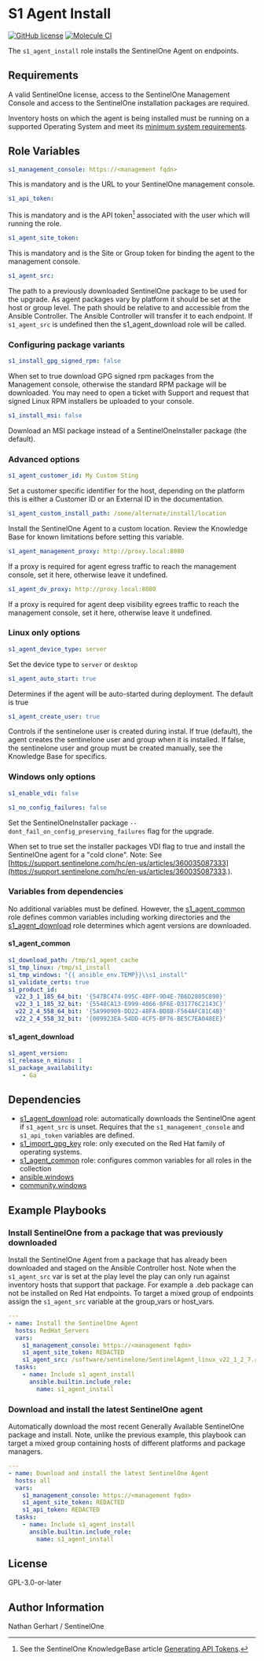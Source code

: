 # S1 Agent Install

[![GitHub license](https://badgen.net/github/license/Sentinel-One/ansible_collection_s1agents)](https://github.com/Sentinel-One/ansible_collection_s1agents/blob/main/LICENSE)
[![Molecule CI](https://github.com/Sentinel-One/ansible_collection_s1agents/actions/workflows/s1_agent_install.yml/badge.svg)](https://github.com/Sentinel-One/ansible_collection_s1agents/actions/workflows/s1_agent_install.yml)

The `s1_agent_install` role installs the SentinelOne Agent on endpoints.

## Requirements

A valid SentinelOne license, access to the SentinelOne Management Console and access to the SentinelOne installation packages are required.

Inventory hosts on which the agent is being installed must be running on a supported Operating System and meet its [minimum system requirements](https://support.sentinelone.com/hc/en-us/articles/360004196614-System-Requirements).

## Role Variables

```yaml
s1_management_console: https://<management fqdn>
```

This is mandatory and is the URL to your SentinelOne management console.

```yaml
s1_api_token:
```

This is mandatory and is the API token[^1] associated with the user which will running the role.

[^1]: See the SentinelOne KnowledgeBase article [Generating API Tokens](https://support.sentinelone.com/hc/en-us/articles/360004195934).

```yaml
s1_agent_site_token:
```

This is mandatory and is the Site or Group token for binding the agent to the management console.

```yaml
s1_agent_src:
```

The path to a previously downloaded SentinelOne package to be used for the upgrade. As agent packages vary by platform it should be set at the host or group level. The path should be relative to and accessible from the Ansible Controller. The Ansible Controller will transfer it to each endpoint. If `s1_agent_src` is undefined then the s1_agent_download role will be called.

### Configuring package variants

```yaml
s1_install_gpg_signed_rpm: false
```

When set to true download GPG signed rpm packages from the Management console, otherwise the standard RPM package will be downloaded. You may need to open a ticket with Support and request that signed Linux RPM installers be uploaded to your console.

```yaml
s1_install_msi: false
```

Download an MSI package instead of a SentinelOneInstaller package (the default).

### Advanced options

```yaml
s1_agent_customer_id: My Custom Sting
```

Set a customer specific identifier for the host, depending on the platform this is either a Customer ID or an External ID in the documentation.

```yaml
s1_agent_custom_install_path: /some/alternate/install/location
```

Install the SentinelOne Agent to a custom location. Review the Knowledge Base for known limitations before setting this variable.

```yaml
s1_agent_management_proxy: http://proxy.local:8080
```

If a proxy is required for agent egress traffic to reach the management console, set it here, otherwise leave it undefined.

```yaml
s1_agent_dv_proxy: http://proxy.local:8080
```

If a proxy is required for agent deep visibility egrees traffic to reach the management console, set it here, otherwise leave it undefined.

### Linux only options

```yaml
s1_agent_device_type: server
```

Set the device type to `server` or `desktop`

```yaml
s1_agent_auto_start: true
```

Determines if the agent will be auto-started during deployment. The default is true

```yaml
s1_agent_create_user: true
```

Controls if the sentinelone user is created during instal. If true (default), the agent creates the sentinelone user and group when it is installed. If false, the sentinelone user and group must be created manually, see the Knowledge Base for specifics.

### Windows only options

```yaml
s1_enable_vdi: false
```

```yaml
s1_no_config_failures: false
```

Set the SentinelOneInstaller package `--dont_fail_on_config_preserving_failures` flag for the upgrade.

When set to true set the installer packages VDI flag to true and install the SentinelOne agent for a "cold clone".
Note: See [https://support.sentinelone.com/hc/en-us/articles/360035087333](https://support.sentinelone.com/hc/en-us/articles/360035087333.).

### Variables from dependencies

No additional variables must be defined. However, the [s1_agent_common](../s1_agent_common/) role defines common variables including working directories and the [s1_agent_download](../s1_agent_download/) role determines which agent versions are downloaded.

#### s1_agent_common

```yaml
s1_download_path: /tmp/s1_agent_cache
s1_tmp_linux: /tmp/s1_install
s1_tmp_windows: "{{ ansible_env.TEMP}}\\s1_install"
s1_validate_certs: true
s1_product_id:
  v22_3_1_185_64_bit: '{547BC474-095C-4BFF-9D4E-7B6D2805C890}'
  v22_3_1_185_32_bit: '{5548CA13-E999-4066-8F6E-D31776C2143C}'
  v22_2_4_558_64_bit: '{5A990909-DD22-48FA-BD8B-F564AFC81C4B}'
  v22_2_4_558_32_bit: '{009923EA-54DD-4CF5-BF76-BE5C7EA048EE}'
```

#### s1_agent_download

```yaml
s1_agent_version:
s1_release_n_minus: 1
s1_package_availability:
    - Ga
```

## Dependencies

* [s1_agent_download](../s1_agent_download/) role: automatically downloads the SentinelOne agent if `s1_agent_src` is unset. Requires that the `s1_management_console` and `s1_api_token` variables are defined.
* [s1_import_gpg_key](../s1_import_gpg_key/) role: only executed on the Red Hat family of operating systems.
* [s1_agent_common](../s1_agent_common/) role: configures common variables for all roles in the collection
* [ansible.windows](https://docs.ansible.com/ansible/latest/collections/ansible/windows/index.html)
* [community.windows](https://docs.ansible.com/ansible/latest/collections/community/windows/index.html)

## Example Playbooks

### Install SentinelOne from a package that was previously downloaded

Install the SentinelOne Agent from a package that has already been downloaded and staged on the Ansible Controller host. Note when the `s1_agent_src` var is set at the play level the play can only run against inventory hosts that support that package. For example a .deb package can not be installed on Red Hat endpoints. To target a mixed group of endpoints assign the `s1_agent_src` variable at the group_vars or host_vars.

```yaml
---
- name: Install the SentinelOne Agent
  hosts: RedHat_Servers
  vars:
    s1_management_console: https://<management fqdn>
    s1_agent_site_token: REDACTED
    s1_agent_src: /software/sentinelone/SentinelAgent_linux_v22_1_2_7.rpm
  tasks:
    - name: Include s1_agent_install
      ansible.builtin.include_role:
        name: s1_agent_install
```

### Download and install the latest SentinelOne agent

Automatically download the most recent Generally Available SentinelOne package and install. Note, unlike the previous example, this playbook can target a mixed group containing hosts of different platforms and package managers.

```yaml
---
- name: Download and install the latest SentinelOne Agent
  hosts: all
  vars:
    s1_management_console: https://<management fqdn>
    s1_agent_site_token: REDACTED
    s1_api_token: REDACTED
  tasks:
    - name: Include s1_agent_install
      ansible.builtin.include_role:
        name: s1_agent_install
```

## License

GPL-3.0-or-later

## Author Information

Nathan Gerhart / SentinelOne
